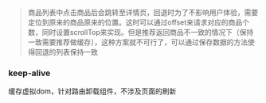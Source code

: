 > 商品列表中点击商品后会跳转至详情页，回退时为了不影响用户体验，需要定位到原来的商品原来的位置。这时可以通过offset来请求对应的商品个数，同时设置scrollTop来实现。但是推荐返回商品不一致的情况下（保持一致需要推荐做缓存），这种方案就不可行了，可以通过保存数据的方法使得回退的列表保持一致

### keep-alive
缓存虚拟dom，针对路由卸载组件，不涉及页面的刷新